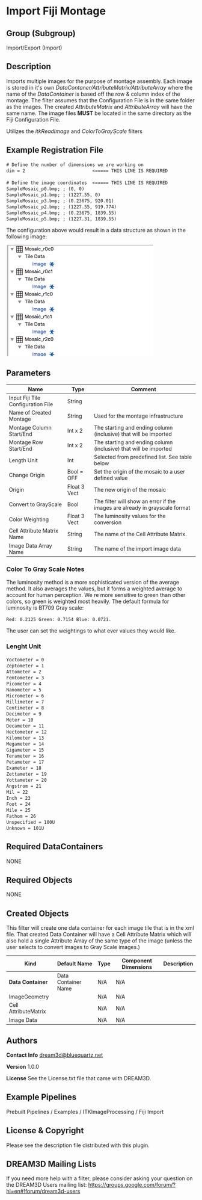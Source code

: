 # Import Fiji Montage #

## Group (Subgroup) ##

Import/Export (Import)

## Description ##

Imports multiple images for the purpose of montage assembly. Each image is stored in it's own *DataContaner/AttributeMatrix/AttributeArray* where the name of the *DataContainer* is based off the row & column index of the montage. The filter assumes that the Configuration File is in the same folder as the images. The created *AttributeMatrix* and *AttributeArray* will have the same name. The image files **MUST** be located in the same directory as the Fiji Configuration File.

Utilizes the *itkReadImage* and *ColorToGrayScale* filters

## Example Registration File ##

    # Define the number of dimensions we are working on
    dim = 2                         <===== THIS LINE IS REQUIRED

    # Define the image coordinates  <===== THIS LINE IS REQUIRED
    SampleMosaic_p0.bmp; ; (0, 0)
    SampleMosaic_p1.bmp; ; (1227.55, 0)
    SampleMosaic_p3.bmp; ; (0.23675, 920.01)
    SampleMosaic_p2.bmp; ; (1227.55, 919.774)
    SampleMosaic_p4.bmp; ; (0.23675, 1839.55)
    SampleMosaic_p5.bmp; ; (1227.31, 1839.55)

The configuration above would result in a data structure as shown in the following image:

![Images/ItkImportFijiConfigFile.png](Images/ItkImportFijiConfigFile.png)

## Parameters ##

| Name             | Type | Comment |
|------------------|------|---------|
| Input Fiji Tile Configuration File | String | |
| Name of Created Montage | String | Used for the montage infrastructure |
| Montage Column Start/End | Int x 2 | The starting and ending column (inclusive) that will be imported |
| Montage Row Start/End | Int x 2 | The starting and ending column (inclusive) that will be imported |
| Length Unit | Int | Selected from predefined list. See table below |
| Change Origin | Bool = OFF | Set the origin of the mosaic to a user defined value |
| Origin | Float 3 Vect | The new origin of the mosaic |
| Convert to GrayScale | Bool | The filter will show an error if the images are already in grayscale format |
| Color Weighting | Float 3 Vect | The luminosity values for the conversion || Data Container Prefix | String  | A prefix that can be used for each data container.  |
| Cell Attribute Matrix Name | String  | The name of the Cell Attribute Matrix. |
| Image Data Array Name | String  | The name of the import image data |

### Color To Gray Scale Notes ###

The luminosity method is a more sophisticated version of the average method. It also averages the values, but it forms a weighted average to account for human perception. We re more sensitive to green than other colors, so green is weighted most heavily. The default formula for luminosity is BT709 Gray scale:

    Red: 0.2125 Green: 0.7154 Blue: 0.0721. 

The user can set the weightings to what ever values they would like.

### Lenght Unit ###

    Yoctometer = 0
    Zeptometer = 1
    Attometer = 2
    Femtometer = 3
    Picometer = 4
    Nanometer = 5
    Micrometer = 6
    Millimeter = 7
    Centimeter = 8
    Decimeter = 9
    Meter = 10
    Decameter = 11
    Hectometer = 12
    Kilometer = 13
    Megameter = 14
    Gigameter = 15
    Terameter = 16
    Petameter = 17
    Exameter = 18
    Zettameter = 19
    Yottameter = 20
    Angstrom = 21
    Mil = 22
    Inch = 23
    Foot = 24
    Mile = 25
    Fathom = 26
    Unspecified = 100U
    Unknown = 101U

## Required DataContainers ##

NONE

## Required Objects ##

NONE

## Created Objects ##

This filter will create one data container for each image tile that is in the xml file. That created Data Container will have a Cell Attribute Matrix which will also hold a single Attribute Array of the same type of the image (unless the user selects to convert images to Gray Scale images.)

| Kind | Default Name | Type | Component Dimensions | Description |
|------|--------------|------|----------------------|-------------|
| **Data Container** | Data Container Name | N/A | N/A |  |
| ImageGeometry |  | N/A | N/A |  |
| Cell AttributeMatrix |  | N/A | N/A |  |
| Image Data |  | N/A | N/A |  |

## Authors ##

**Contact Info** <dream3d@bluequartz.net>

**Version** 1.0.0

**License**  See the License.txt file that came with DREAM3D.

## Example Pipelines ##

Prebuilt Pipelines / Examples / ITKImageProcessing / Fiji Import

## License & Copyright ##

Please see the description file distributed with this plugin.

## DREAM3D Mailing Lists ##

If you need more help with a filter, please consider asking your question on the DREAM3D Users mailing list:
<https://groups.google.com/forum/?hl=en#!forum/dream3d-users>
